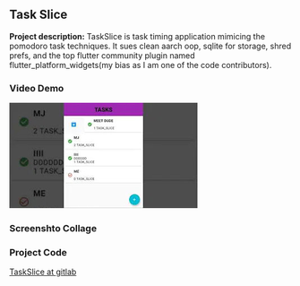 ## Task Slice

**Project description:** TaskSlice is task timing application mimicing the pomodoro task techniques. It sues clean aarch oop, sqlite for storage, shred prefs, and the top flutter community plugin named flutter_platform_widgets(my bias as I am one of the code contributors).

### Video Demo

[![Task Slice Demo](/images/taskslice.jpg)](https://www.youtube.com/watch?v=x7HOZHp43mQ&t=4s)

### Screenshto Collage

### Project Code

[TaskSlice at gitlab](https://gitlab.com/fred.grott/task_slice)



